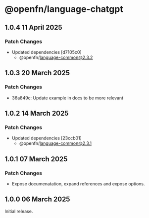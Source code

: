 # @openfn/language-chatgpt

## 1.0.4 11 April 2025

### Patch Changes

* Updated dependencies \[d7105c0]
  * @openfn/language-common@2.3.2

## 1.0.3 20 March 2025

### Patch Changes

* 36a849c: Update example in docs to be more relevant

## 1.0.2 14 March 2025

### Patch Changes

* Updated dependencies \[23ccb01]
  * @openfn/language-common@2.3.1

## 1.0.1 07 March 2025

### Patch Changes

* Expose documenatation, expand references and expose options.

## 1.0.0 06 March 2025

Initial release.

